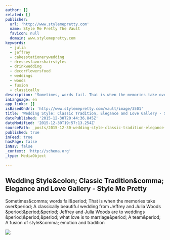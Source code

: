 ```yaml
---
author: []
related: []
publisher:
  url: 'http://www.stylemepretty.com'
  name: Style Me Pretty The Vault
  favicon: null
  domain: www.stylemepretty.com
keywords:
  - julia
  - jeffrey
  - cakesstationerywedding
  - dressesfavorshairstyles
  - drinkwedding
  - decorflowersfood
  - weddings
  - woods
  - fusion
  - classically
description: 'Sometimes, words fail. That is when the memories take over. A classically beautiful wedding from Jeffrey and Julia Woods ... Jeffrey and Julia Woods are to weddings ... what love is to marriage. A team. A fusion of style, emotion and tradition'
inLanguage: en
app_links: []
isBasedOnUrl: 'http://www.stylemepretty.com/vault/image/3501'
title: 'Wedding Style: Classic Tradition, Elegance and Love Gallery - Style Me Pretty'
datePublished: '2015-12-30T20:44:36.845Z'
dateModified: '2015-12-30T19:57:13.254Z'
sourcePath: _posts/2015-12-30-wedding-style-classic-tradition-elegance-and-love-gallery.md
published: true
inFeed: true
hasPage: false
inNav: false
_context: 'http://schema.org'
_type: MediaObject

---
```

<article style=""><h1>Wedding Style&amp;colon; Classic Tradition&amp;comma; Elegance and Love Gallery - Style Me Pretty</h1><p>Sometimes&amp;comma; words fail&amp;period; That is when the memories take over&amp;period; A classically beautiful wedding from Jeffrey and Julia Woods &amp;period;&amp;period;&amp;period; Jeffrey and Julia Woods are to weddings &amp;period;&amp;period;&amp;period; what love is to marriage&amp;period; A team&amp;period; A fusion of style&amp;comma; emotion and tradition</p><img src="http://o.aolcdn.com/smp/is/wp-content/gallery/real-wedding-by-jefferyjulia-wood/20080705_ac_2332jw$!300x.jpg" /></article>